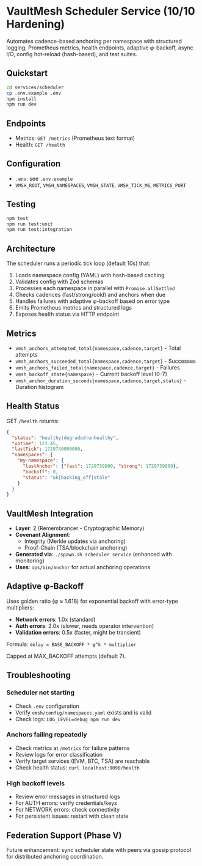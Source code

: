 # VaultMesh Scheduler Service (10/10 Hardening)

Automates cadence-based anchoring per namespace with structured logging, Prometheus metrics,
health endpoints, adaptive φ-backoff, async I/O, config hot-reload (hash-based), and test suites.

## Quickstart
```bash
cd services/scheduler
cp .env.example .env
npm install
npm run dev
```

## Endpoints
- Metrics: `GET /metrics` (Prometheus text format)
- Health:  `GET /health`

## Configuration
- `.env`: see `.env.example`
- `VMSH_ROOT`, `VMSH_NAMESPACES`, `VMSH_STATE`, `VMSH_TICK_MS`, `METRICS_PORT`

## Testing
```bash
npm test
npm run test:unit
npm run test:integration
```

## Architecture

The scheduler runs a periodic tick loop (default 10s) that:
1. Loads namespace config (YAML) with hash-based caching
2. Validates config with Zod schemas
3. Processes each namespace in parallel with `Promise.allSettled`
4. Checks cadences (fast/strong/cold) and anchors when due
5. Handles failures with adaptive φ-backoff based on error type
6. Emits Prometheus metrics and structured logs
7. Exposes health status via HTTP endpoint

## Metrics

- `vmsh_anchors_attempted_total{namespace,cadence,target}` - Total attempts
- `vmsh_anchors_succeeded_total{namespace,cadence,target}` - Successes
- `vmsh_anchors_failed_total{namespace,cadence,target}` - Failures
- `vmsh_backoff_state{namespace}` - Current backoff level (0-7)
- `vmsh_anchor_duration_seconds{namespace,cadence,target,status}` - Duration histogram

## Health Status

GET `/health` returns:
```json
{
  "status": "healthy|degraded|unhealthy",
  "uptime": 123.45,
  "lastTick": 1729740000000,
  "namespaces": {
    "my-namespace": {
      "lastAnchor": {"fast": 1729739900, "strong": 1729739800},
      "backoff": 0,
      "status": "ok|backing_off|stale"
    }
  }
}
```

## VaultMesh Integration

- **Layer**: 2 (Remembrancer - Cryptographic Memory)
- **Covenant Alignment**: 
  - Integrity (Merkle updates via anchoring)
  - Proof-Chain (TSA/blockchain anchoring)
- **Generated via**: `./spawn.sh scheduler service` (enhanced with monitoring)
- **Uses**: `ops/bin/anchor` for actual anchoring operations

## Adaptive φ-Backoff

Uses golden ratio (φ ≈ 1.618) for exponential backoff with error-type multipliers:

- **Network errors**: 1.0x (standard)
- **Auth errors**: 2.0x (slower, needs operator intervention)
- **Validation errors**: 0.5x (faster, might be transient)

Formula: `delay = BASE_BACKOFF * φ^k * multiplier`

Capped at MAX_BACKOFF attempts (default 7).

## Troubleshooting

### Scheduler not starting
- Check `.env` configuration
- Verify `vmsh/config/namespaces.yaml` exists and is valid
- Check logs: `LOG_LEVEL=debug npm run dev`

### Anchors failing repeatedly
- Check metrics at `/metrics` for failure patterns
- Review logs for error classification
- Verify target services (EVM, BTC, TSA) are reachable
- Check health status: `curl localhost:9090/health`

### High backoff levels
- Review error messages in structured logs
- For AUTH errors: verify credentials/keys
- For NETWORK errors: check connectivity
- For persistent issues: restart with clean state

## Federation Support (Phase V)

Future enhancement: sync scheduler state with peers via gossip protocol for distributed anchoring coordination.

